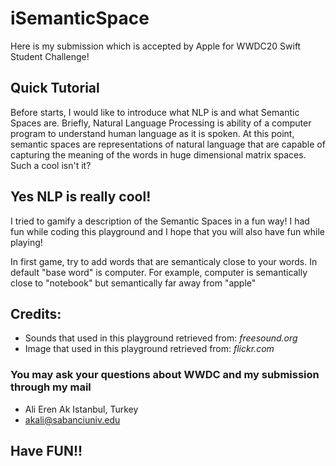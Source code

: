 # iSemanticSpace

Here is my submission which is accepted by Apple for WWDC20 Swift Student Challenge!

## Quick Tutorial

 Before starts, I would like to introduce what NLP is and what Semantic Spaces are. 
 Briefly, Natural Language Processing is ability of a computer program to understand human language as it is spoken. 
 At this point, semantic spaces are representations of natural language that are capable of capturing the meaning of 
 the words in huge dimensional matrix spaces. Such a cool isn't it?

## Yes NLP is really cool!

 I tried to gamify a description of the Semantic Spaces in a fun way! 
 I had fun while coding this playground and I hope that you will also have fun while playing! 
 
 In first game, try to add words that are semanticaly close to your words. In default "base word" is computer.
 For example, computer is semantically close to "notebook" but semantically far away from "apple"
 
## Credits:
- Sounds that used in this playground retrieved from: *freesound.org*
- Image that used in this playground retrieved from: *flickr.com*

### You may ask your questions about WWDC and my submission through my mail
- Ali Eren Ak Istanbul, Turkey
- akali@sabanciuniv.edu

## Have FUN!!
